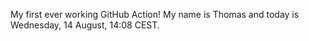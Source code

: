 My first ever working GitHub Action!
My name is Thomas and today is Wednesday, 14 August, 14:08 CEST. 
